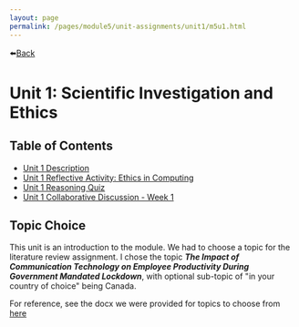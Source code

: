 ```yaml
---
layout: page
permalink: /pages/module5/unit-assignments/unit1/m5u1.html
---
```


⬅️[Back](/pages/module5.html)

# Unit 1: Scientific Investigation and Ethics

## Table of Contents

- [Unit 1 Description](/pages/module5/unit-assignments/unit1/m5u1-description.html)
- [Unit 1 Reflective Activity: Ethics in Computing](/pages/module5/unit-assignments/unit1/m5u1-reflective.html)
- [Unit 1 Reasoning Quiz](/pages/module5/unit-assignments/unit1/m5u1-reasoning-quiz.html)
- [Unit 1 Collaborative Discussion - Week 1](/pages/module5/unit-assignments/unit1/m5u1-collab-wk1.html)


## Topic Choice

This unit is an introduction to the module. We had to choose a topic for the literature review assignment. I chose the topic ***The Impact of Communication Technology on Employee Productivity During Government Mandated Lockdown***, with optional sub-topic of "in your country of choice" being Canada.

For reference, see the docx we were provided for topics to choose from [here](/pages/module5/unit-assignments/unit1/RMPP-Approved-Topics.docx)
